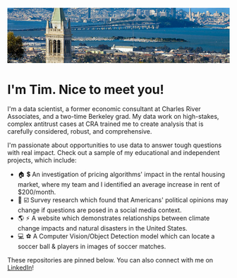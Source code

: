 ![bay-area](/images/bay-area.jpg)

# I'm Tim. Nice to meet you!

I'm a data scientist, a former economic consultant at Charles River Associates, and a two-time Berkeley grad. My data work on high-stakes, complex antitrust cases at CRA trained me to create analysis that is carefully considered, robust, and comprehensive.

I'm passionate about opportunities to use data to answer tough questions with real impact. Check out a sample of my educational and independent projects, which include:

- :house: :heavy_dollar_sign: An investigation of pricing algorithms' impact in the rental housing market, where my team and I identified an average increase in rent of $200/month.
- :page_facing_up: :ballot_box_with_check: Survey research which found that Americans' political opinions may change if questions are posed in a social media context.
- :earth_americas: :zap: A website which demonstrates relationships between climate change impacts and natural disasters in the United States.
- :computer: :soccer: A Computer Vision/Object Detection model which can locate a soccer ball & players in images of soccer matches.

These repositories are pinned below. You can also connect with me on [LinkedIn](https://www.linkedin.com/in/timothy-majidzadeh/)!
